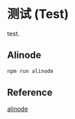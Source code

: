 # 测试 (Test)
test.

## Alinode
```bash
npm run alinode
```
## Reference
[alinode](https://help.aliyun.com/document_detail/60338.html?spm=a2c4g.11174283.3.1.RV7M74)
